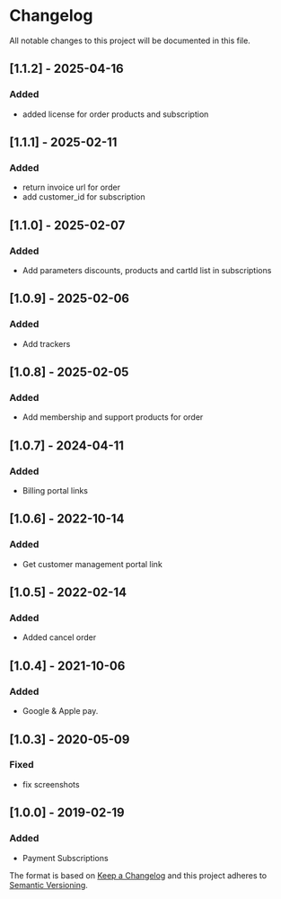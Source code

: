 # Changelog

All notable changes to this project will be documented in this file.

## [1.1.2] - 2025-04-16
### Added
- added license for order products and subscription

## [1.1.1] - 2025-02-11
### Added
- return invoice url for order
- add customer_id for subscription

## [1.1.0] - 2025-02-07
### Added
- Add parameters discounts, products and cartId list in subscriptions

## [1.0.9] - 2025-02-06
### Added
- Add trackers

## [1.0.8] - 2025-02-05
### Added
- Add membership and support products for order

## [1.0.7] - 2024-04-11
### Added
- Billing portal links

## [1.0.6] - 2022-10-14
### Added
- Get customer management portal link

## [1.0.5] - 2022-02-14
### Added
- Added cancel order

## [1.0.4] - 2021-10-06
### Added
- Google & Apple pay.

## [1.0.3] - 2020-05-09
### Fixed
- fix screenshots

## [1.0.0] - 2019-02-19
### Added
- Payment Subscriptions

The format is based on [Keep a Changelog](http://keepachangelog.com/en/1.0.0/)
and this project adheres to [Semantic Versioning](http://semver.org/spec/v2.0.0.html).

